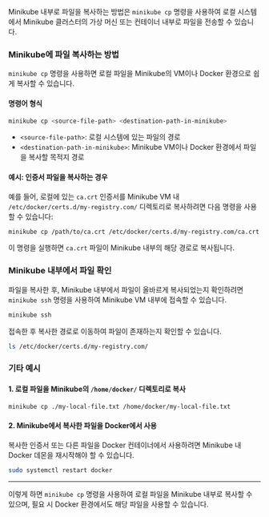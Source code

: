 Minikube 내부로 파일을 복사하는 방법은 `minikube cp` 명령을 사용하여 로컬 시스템에서 Minikube 클러스터의 가상 머신 또는 컨테이너 내부로 파일을 전송할 수 있습니다.

### **Minikube에 파일 복사하는 방법**

`minikube cp` 명령을 사용하면 로컬 파일을 Minikube의 VM이나 Docker 환경으로 쉽게 복사할 수 있습니다.

#### **명령어 형식**

```bash
minikube cp <source-file-path> <destination-path-in-minikube>
```

- `<source-file-path>`: 로컬 시스템에 있는 파일의 경로
- `<destination-path-in-minikube>`: Minikube VM이나 Docker 환경에서 파일을 복사할 목적지 경로

#### **예시: 인증서 파일을 복사하는 경우**

예를 들어, 로컬에 있는 `ca.crt` 인증서를 Minikube VM 내 `/etc/docker/certs.d/my-registry.com/` 디렉토리로 복사하려면 다음 명령을 사용할 수 있습니다:

```bash
minikube cp /path/to/ca.crt /etc/docker/certs.d/my-registry.com/ca.crt
```

이 명령을 실행하면 `ca.crt` 파일이 Minikube 내부의 해당 경로로 복사됩니다.

### **Minikube 내부에서 파일 확인**

파일을 복사한 후, Minikube 내부에서 파일이 올바르게 복사되었는지 확인하려면 `minikube ssh` 명령을 사용하여 Minikube VM 내부에 접속할 수 있습니다.

```bash
minikube ssh
```

접속한 후 복사한 경로로 이동하여 파일이 존재하는지 확인할 수 있습니다.

```bash
ls /etc/docker/certs.d/my-registry.com/
```

### **기타 예시**

#### 1. **로컬 파일을 Minikube의 `/home/docker/` 디렉토리로 복사**
```bash
minikube cp ./my-local-file.txt /home/docker/my-local-file.txt
```

#### 2. **Minikube에서 복사한 파일을 Docker에서 사용**

복사한 인증서 또는 다른 파일을 Docker 컨테이너에서 사용하려면 Minikube 내 Docker 데몬을 재시작해야 할 수 있습니다.

```bash
sudo systemctl restart docker
```

---

이렇게 하면 `minikube cp` 명령을 사용하여 로컬 파일을 Minikube 내부로 복사할 수 있으며, 필요 시 Docker 환경에서도 해당 파일을 사용할 수 있습니다.